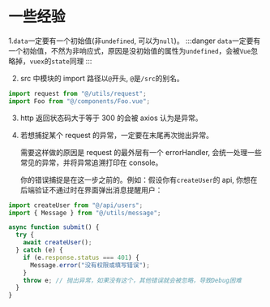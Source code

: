 # 一些经验

1.`data`一定要有一个初始值(非`undefined`, 可以为`null`)。
:::danger
`data`一定要有一个初始值，不然为非响应式，原因是没初始值的属性为`undefined`，会被`Vue`忽略掉，`vuex`的`state`同理
:::

2. src 中模块的 import 路径以`@`开头, `@`是`/src`的别名。

```ts
import request from "@/utils/request";
import Foo from "@/components/Foo.vue";
```

3.  http 返回状态码大于等于 300 的会被 axios 认为是异常。

4.  若想捕捉某个 request 的异常，一定要在末尾再次抛出异常。

    需要这样做的原因是 request 的最外层有一个 errorHandler, 会统一处理一些常见的异常，并将异常追溯打印在 console。

    你的错误捕捉是在这一步之前的。例如：假设你有`createUser`的 api, 你想在后端验证不通过时在界面弹出消息提醒用户：

```ts
import createUser from "@/api/users";
import { Message } from "@/utils/message";

async function submit() {
  try {
    await createUser();
  } catch (e) {
    if (e.response.status === 401) {
      Message.error("没有权限或填写错误");
    }
    throw e; // 抛出异常，如果没有这个，其他错误就会被忽略，导致Debug困难
  }
}
```

